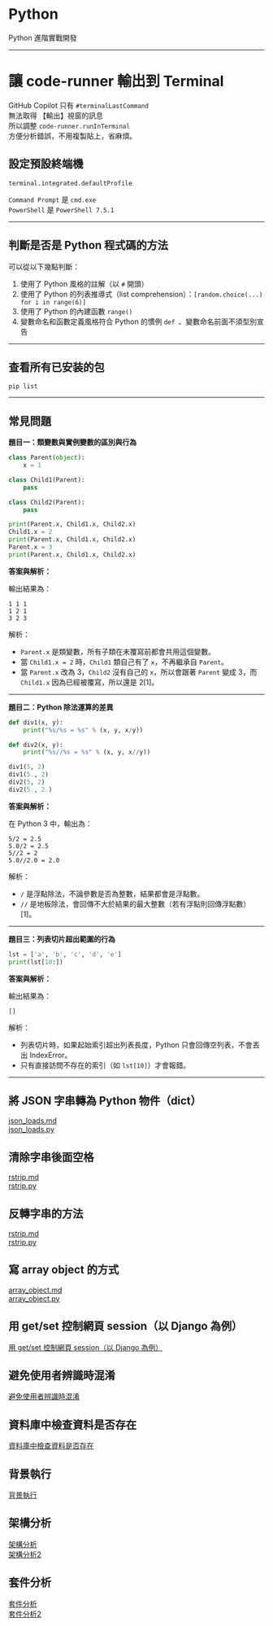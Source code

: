 # Python
Python 進階實戰開發

---

# 讓 code-runner 輸出到 Terminal
GitHub Copilot 只有 `#terminalLastCommand`  
無法取得 【輸出】視窗的訊息  
所以調整 `code-runner.runInTerminal`  
方便分析錯誤，不用複製貼上，省麻煩。  

## 設定預設終端機
```shell
terminal.integrated.defaultProfile
```
`Command Prompt` 是 `cmd.exe`  
`PowerShell` 是 `PowerShell 7.5.1`  

---

## 判斷是否是 Python 程式碼的方法
可以從以下幾點判斷：
1. 使用了 Python 風格的註解（以 `#` 開頭）
2. 使用了 Python 的列表推導式（list comprehension）：`[random.choice(...) for i in range(6)]`
3. 使用了 Python 的內建函數 `range()`
4. 變數命名和函數定義風格符合 Python 的慣例 `def `、變數命名前面不須型別宣告

---

## 查看所有已安装的包
```shell
pip list
```

---

## 常見問題

**題目一：類變數與實例變數的區別與行為**

```python
class Parent(object):
    x = 1

class Child1(Parent):
    pass

class Child2(Parent):
    pass

print(Parent.x, Child1.x, Child2.x)
Child1.x = 2
print(Parent.x, Child1.x, Child2.x)
Parent.x = 3
print(Parent.x, Child1.x, Child2.x)
```

**答案與解析：**

輸出結果為：

```
1 1 1
1 2 1
3 2 3
```

解析：  
- `Parent.x` 是類變數，所有子類在未覆寫前都會共用這個變數。
- 當 `Child1.x = 2` 時，`Child1` 類自己有了 `x`，不再繼承自 `Parent`。
- 當 `Parent.x` 改為 3，`Child2` 沒有自己的 `x`，所以會跟著 `Parent` 變成 3，而 `Child1.x` 因為已經被覆寫，所以還是 2[1]。

---

**題目二：Python 除法運算的差異**

```python
def div1(x, y):
    print("%s/%s = %s" % (x, y, x/y))

def div2(x, y):
    print("%s//%s = %s" % (x, y, x//y))

div1(5, 2)
div1(5., 2)
div2(5, 2)
div2(5., 2.)
```

**答案與解析：**

在 Python 3 中，輸出為：

```
5/2 = 2.5
5.0/2 = 2.5
5//2 = 2
5.0//2.0 = 2.0
```

解析：  
- `/` 是浮點除法，不論參數是否為整數，結果都會是浮點數。
- `//` 是地板除法，會回傳不大於結果的最大整數（若有浮點則回傳浮點數）[1]。

---

**題目三：列表切片超出範圍的行為**

```python
lst = ['a', 'b', 'c', 'd', 'e']
print(lst[10:])
```

**答案與解析：**

輸出結果為：

```
[]
```

解析：  
- 列表切片時，如果起始索引超出列表長度，Python 只會回傳空列表，不會丟出 IndexError。
- 只有直接訪問不存在的索引（如 `lst[10]`）才會報錯。

---

## 將 JSON 字串轉為 Python 物件（dict）
[json_loads.md](./docs/json/json_loads.md)  
[json_loads.py](./src/json/json_loads.py)  

## 清除字串後面空格
[rstrip.md](./docs/string/rstrip.md)  
[rstrip.py](./src/string/rstrip.py)  

## 反轉字串的方法
[rstrip.md](./docs/string/reversed.md)  
[rstrip.py](./src/string/reversed.py)  

## 寫 array object 的方式
[array_object.md](./docs/array/array_object.md)  
[array_object.py](./src/array/array_object.py)  

## 用 get/set 控制網頁 session（以 Django 為例）
[用 get/set 控制網頁 session（以 Django 為例）](./docs/session.md)  

## 避免使用者辨識時混淆
[避免使用者辨識時混淆](./docs/generate_random_specify_code.md)  

## 資料庫中檢查資料是否存在
[資料庫中檢查資料是否存在](./docs/check_group_id_duplicate.md)  

## 背景執行
[背景執行](./docs/daemonize.md)  

## 架構分析
[架構分析](./docs/sa.md)  
[架構分析2](./docs/sa2.md)  

## 套件分析
[套件分析](./docs/import.md)  
[套件分析2](./docs/import2.md)  